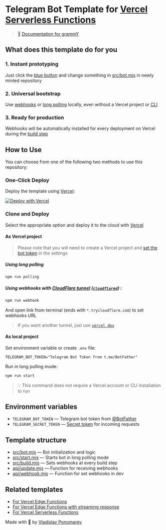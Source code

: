 # Telegram Bot Template for [Vercel Serverless Functions](https://vercel.com/docs/concepts/functions/serverless-functions)

> 📖 [Documentation for grammY](https://grammy.dev)

## What does this template do for you

### 1. Instant prototyping

Just click the [blue button](#one-click-deploy) and change something in [src/bot.mjs](src/bot.mjs) in newly minted
repository

### 2. Universal bootstrap

Use [webhooks](https://grammy.dev/guide/deployment-types.html#how-do-webhooks-work)
or [long polling](https://grammy.dev/guide/deployment-types.html#how-does-long-polling-work) locally, even without a
Vercel project or [CLI](https://vercel.com/docs/cli)

### 3. Ready for production

Webhooks will be automatically installed for every deployment on Vercel during
the [build step](https://vercel.com/docs/concepts/deployments/builds)

## How to Use

You can choose from one of the following two methods to use this repository:

### One-Click Deploy

Deploy the template using [Vercel](https://vercel.com):

[![Deploy with Vercel](https://vercel.com/button)](https://vercel.com/new/clone?repository-url=https%3A%2F%2Fgithub.com%2FPonomareVlad%2FgrammYVercel&env=TELEGRAM_BOT_TOKEN&envDescription=Telegram%20Bot%20Token%20from%20%40BotFather&envLink=https%3A%2F%2Fcore.telegram.org%2Fbots%2Ftutorial%23obtain-your-bot-token&project-name=grammy-vercel&repository-name=grammy-vercel)

### Clone and Deploy

Select the appropriate option and deploy it to the cloud with [Vercel](https://vercel.com/new)

#### As Vercel project

> Please note that you will need to create a Vercel project and [set the bot token](#environment-variables) in the
> settings

##### Using long polling

```bash
npm run polling
```

##### Using webhooks with [CloudFlare tunnel](https://developers.cloudflare.com/cloudflare-one/connections/connect-apps/do-more-with-tunnels/trycloudflare/) ([`cloudflared`](https://developers.cloudflare.com/cloudflare-one/connections/connect-apps/install-and-setup/installation/)) :

```bash
npm run webhook
```

And open link from terminal (ends with `*.trycloudflare.com`) to set webhooks URL

> If you want another tunnel, just use [`vercel dev`](https://vercel.com/docs/cli/dev)

#### As local project

Set environment variable or create `.env` file:

```dotenv
TELEGRAM_BOT_TOKEN="Telegram Bot Token from t.me/BotFather"
```

Run in long polling mode:

```bash
npm run start
```

> 💡 This command does not require a Vercel account or CLI installation to run

## Environment variables

- `TELEGRAM_BOT_TOKEN` — Telegram bot token
  from [@BotFather](https://core.telegram.org/bots/tutorial#obtain-your-bot-token)
- `TELEGRAM_SECRET_TOKEN` — [Secret token](https://core.telegram.org/bots/api#:~:text=secret_token) for incoming
  requests

## Template structure

- [src/bot.mjs](src/bot.mjs) — Bot initialization and logic
- [src/start.mjs](src/start.mjs) — Starts bot in long polling mode
- [src/build.mjs](src/build.mjs) — Sets webhooks at every build step
- [api/update.mjs](api/update.mjs) — Function for receiving webhooks
- [api/webhook.mjs](api/webhook.mjs) — Function for set webhooks in dev

## Related templates

- [For Vercel Edge Functions](https://github.com/PonomareVlad/grammYVercelEdge)
- [For Vercel Edge Functions with streaming response](https://github.com/PonomareVlad/grammYVercelEdgeStream)
- [For Vercel Serverless Functions](https://github.com/PonomareVlad/grammYVercel)

Made with 💜 by [Vladislav Ponomarev](https://GitHub.com/PonomareVlad)
